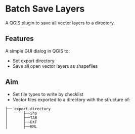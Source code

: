 # Batch Save Layers

A QGIS plugin to save all vector layers to a directory.

## Features
A simple GUI dialog in QGIS to:
- Set export directory
- Save all open vector layers as shapefiles

## Aim
- Set file types to write by checklist
- Vector files exported to a directory with the structure of:

```
├── export-directory
│   	├──Shp
│   	├──TAB
│   	├──DXF
│   	├──KML
```